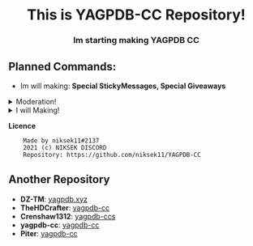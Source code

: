 <h1 align="center">This is YAGPDB-CC Repository!</h1>
<h3 align="center">Im starting making YAGPDB CC</h3>

## Planned Commands:
- Im will making: **Special StickyMessages, Special Giveaways**

<details>
<summary>Moderation!</summary>

- [My Folder](Moderation)  
**•** [Clear](Moderation/clear.yag) - This is a Custom Clear Command!
</details>

<details>
<summary>I will Making!</summary>

- [My Folder](https://github.com/niksek11/YAGPDB-CC)  
**•** StickyMessage - I will BlackWolf Code editing!
</details>

**Licence**

```
    Made by niksek11#2137
    2021 (c) NIKSEK DISCORD
    Repository: https://github.com/niksek11/YAGPDB-CC
```

## Another Repository
- **DZ-TM**: [yagpdb.xyz](https://github.com/DZ-TM/Yagpdb.xyz)
- **TheHDCrafter**: [yagpdb-cc](https://github.com/TheHDCrafter/yagpdb-cc)
- **Crenshaw1312**: [yagpdb-ccs](https://github.com/Crenshaw1312/Yagpdb-ccs)
- **yagpdb-cc**: [yagpdb-cc](https://github.com/yagpdb-cc/yagpdb-cc)
- **Piter**: [yagpdb-cc](https://github.com/Piterxyz/yagpdb-cc)
